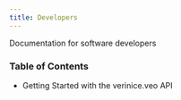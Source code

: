 ```yaml
---
title: Developers
---
```


Documentation for software developers

### Table of Contents

- <DocsLink to="/Developers/Getting-Started">Getting Started with the verinice.veo API</DocsLink>
